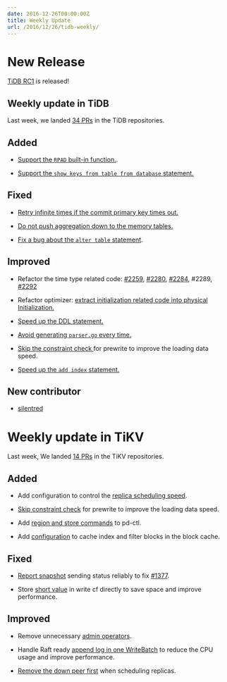 ```yaml
---
date: 2016-12-26T00:00:00Z
title: Weekly Update
url: /2016/12/26/tidb-weekly/
---
```


# New Release

[TiDB RC1](https://github.com/pingcap/tidb/releases/tag/rc1) is released! 

## Weekly update in TiDB

Last week, we landed [34 PRs](https://github.com/pingcap/tidb/pulls?utf8=%E2%9C%93&q=is%3Apr%20is%3Amerged%20merged%3A2016-12-19..2016-12-25%20) in the TiDB repositories.

## Added

* [Support the `RPAD` built-in function.](https://github.com/pingcap/tidb/pull/2270).

* [Support the `show keys from table from database` statement.](https://github.com/pingcap/tidb/pull/2308) 

## Fixed

* [Retry infinite times if the commit primary key times out.](https://github.com/pingcap/tidb/pull/2276)

* [Do not push aggregation down to the memory tables.](https://github.com/pingcap/tidb/pull/2296)

* [Fix a bug about the `alter table` statement](https://github.com/pingcap/tidb/pull/2297).

## Improved

* Refactor the time type related code: [#2259](https://github.com/pingcap/tidb/pull/2259), [#2280](https://github.com/pingcap/tidb/pull/2280), [#2284](https://github.com/pingcap/tidb/pull/2284), #2289, [#2292](https://github.com/pingcap/tidb/pull/2292)

* Refactor optimizer: [extract initialization related code into physical Initialization.](https://github.com/pingcap/tidb/pull/2263)

* [Speed up the DDL statement.](https://github.com/pingcap/tidb/pull/2268)

* [Avoid generating `parser.go` every time.](https://github.com/pingcap/tidb/pull/2281)

* [Skip the constraint check ](https://github.com/pingcap/tidb/pull/2288)for prewrite to improve the loading data speed. 

* [Speed up the `add index` statement.](https://github.com/pingcap/tidb/pull/2309)

## New contributor

* [silentred](https://github.com/silentred)

# Weekly update in TiKV

Last week, We landed [14 PRs](https://github.com/search?utf8=%E2%9C%93&q=repo%3Apingcap%2Ftikv+repo%3Apingcap%2Fpd+is%3Apr+is%3Amerged+merged%3A2016-12-18..2016-12-25&type=Issues&ref=searchresults) in the TiKV repositories.

## Added

* Add configuration to control the [replica scheduling speed](https://github.com/pingcap/pd/pull/426). 

* [Skip constraint check](https://github.com/pingcap/tikv/pull/1411) for prewrite to improve the loading data speed. 

* Add [region and store commands](https://github.com/pingcap/pd/pull/439) to pd-ctl.

* Add [configuration](https://github.com/pingcap/tikv/pull/1422) to cache index and filter blocks in the block cache.

## Fixed

* [Report snapshot](https://github.com/pingcap/tikv/pull/1394) sending status reliably to fix [#1377](https://github.com/pingcap/tikv/issues/1377).

* Store [short value](https://github.com/pingcap/tikv/pull/1407) in write cf directly to save space and improve performance.

## Improved

* Remove unnecessary [admin operators](https://github.com/pingcap/pd/pull/427). 

* Handle Raft ready [append log](https://github.com/pingcap/tikv/pull/1420)[ in one WriteBatch](https://github.com/pingcap/tikv/pull/1420) to reduce the CPU usage and improve performance. 

* [Remove the down peer first](https://github.com/pingcap/pd/pull/446) when scheduling replicas.

